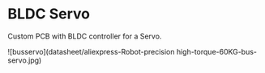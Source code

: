 # BLDC Servo

Custom PCB with BLDC controller for a Servo.

![busservo](datasheet/aliexpress-Robot-precision high-torque-60KG-bus-servo.jpg)